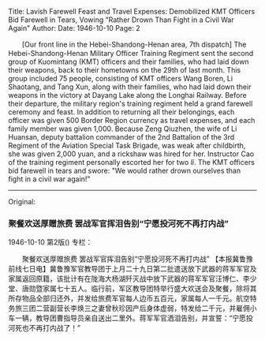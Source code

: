 Title: Lavish Farewell Feast and Travel Expenses: Demobilized KMT Officers Bid Farewell in Tears, Vowing "Rather Drown Than Fight in a Civil War Again"
Author:
Date: 1946-10-10
Page: 2

　　[Our front line in the Hebei-Shandong-Henan area, 7th dispatch] The Hebei-Shandong-Henan Military Officer Training Regiment sent the second group of Kuomintang (KMT) officers and their families, who had laid down their weapons, back to their hometowns on the 29th of last month. This group included 75 people, consisting of KMT officers Wang Boren, Li Shaotang, and Tang Xun, along with their families, who had laid down their weapons in the victory at Dayang Lake along the Longhai Railway. Before their departure, the military region's training regiment held a grand farewell ceremony and feast. In addition to returning all their belongings, each officer was given 500 Border Region currency as travel expenses, and each family member was given 1,000. Because Zeng Qiuzhen, the wife of Li Huansan, deputy battalion commander of the 2nd Battalion of the 3rd Regiment of the Aviation Special Task Brigade, was weak after childbirth, she was given 2,000 yuan, and a rickshaw was hired for her. Instructor Cao of the training regiment personally escorted her for two *li*. The KMT officers bid farewell in tears and swore: "We would rather drown ourselves than fight in a civil war again!"



<hr /> 

Original: 


### 聚餐欢送厚赠旅费  罢战军官挥泪告别“宁愿投河死不再打内战”

1946-10-10
第2版()
专栏：

　　聚餐欢送厚赠旅费
    罢战军官挥泪告别“宁愿投河死不再打内战”
    【本报冀鲁豫前线七日电】冀鲁豫军官教导团于上月二十九日第二批遣送放下武器的蒋军军官及家属返回原籍，该批计有在陇海大杨湖歼灭战中放下武器的蒋军军官汪博仁、李少堂、唐勋暨家属七十五人。临行前，军区教导团特举行盛大欢送会及聚餐，除将其所存物品全部归还外，并发给旅费军官每人边币五百元，家属每人一千元。航空特务旅三团二营副营长李焕三之妻曾秋珍因产后身体虚弱，特发给二千元，并雇佣小车一辆，教导团曹指导员亲自送出二里外。蒋军军官洒泪告别，并宣誓：“宁愿投河死也不再打内战了！”
